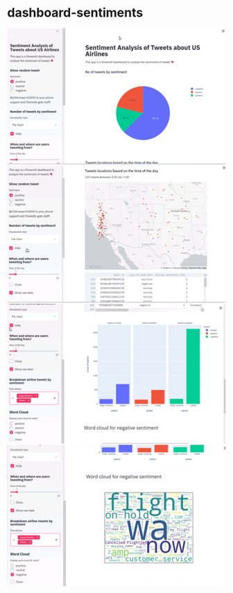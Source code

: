 # dashboard-sentiments

![](/img/Capture.PNG)
![](/img/Capture1.PNG)
![](/img/Capture2.PNG)
![](/img/Capture3.PNG)
